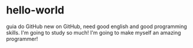 # hello-world
guia do GitHub
new on GitHub, need good english and good programming skills. I'm going to study so much! I'm going to make myself an amazing programmer!
